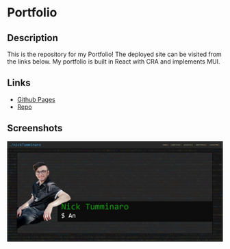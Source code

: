# Portfolio

## Description

This is the repository for my Portfolio! The deployed site can be visited from the links below. My portfolio is built in React with CRA and implements MUI.

## Links

- [Github Pages](https://ntumminaro.github.io/Portfolio/)
- [Repo](https://github.com/NTumminaro/Portfolio)

## Screenshots

![Screenshot](/public/images/screenshot1.jpg)
